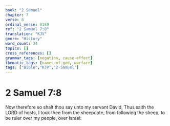 ```yaml
---
book: "2 Samuel"
chapter: 7
verse: 8
ordinal_verse: 8189
ref: "2 Samuel 7:8"
translation: "KJV"
genre: "History"
word_count: 34
topics: []
cross_references: []
grammar_tags: [negation, cause-effect]
thematic_tags: [names-of-god, warfare]
tags: ["Bible","KJV","2-Samuel"]
---
```


# 2 Samuel 7:8

Now therefore so shalt thou say unto my servant David, Thus saith the LORD of hosts, I took thee from the sheepcote, from following the sheep, to be ruler over my people, over Israel:
